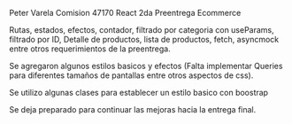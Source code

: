 
Peter Varela
Comision 47170
React 2da Preentrega Ecommerce

Rutas, estados, efectos, contador, filtrado por categoria con useParams, filtrado por ID, Detalle de productos, lista de productos, fetch, asyncmock entre otros requerimientos de la preentrega.

Se agregaron algunos estilos basicos y efectos (Falta implementar Queries para diferentes tamaños de pantallas entre otros aspectos de css).

Se utilizo algunas clases para establecer un estilo basico con boostrap

Se deja preparado para continuar las mejoras hacia la entrega final.